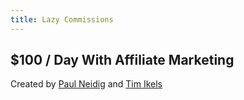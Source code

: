```yaml
---
title: Lazy Commissions
---
```


## $100 / Day With Affiliate Marketing

Created by [Paul Neidig](https://themarketersvault.net) and [Tim Ikels](https://obdude.com/)
